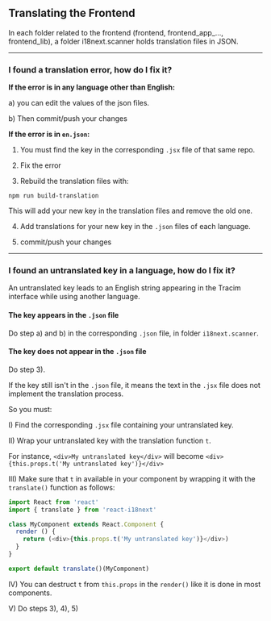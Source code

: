 ## Translating the Frontend

In each folder related to the frontend (frontend, frontend_app_..., frontend_lib), a folder i18next.scanner holds translation files in JSON.

___

### I found a translation error, how do I fix it?

**If the error is in any language other than English:**

a) you can edit the values of the json files.

b) Then commit/push your changes

**If the error is in `en.json`:**

1) You must find the key in the corresponding `.jsx` file of that same repo.

2) Fix the error

3) Rebuild the translation files with:

`npm run build-translation`

This will add your new key in the translation files and remove the old one.

4) Add translations for your new key in the `.json` files of each language.

5) commit/push your changes

___

### I found an untranslated key in a language, how do I fix it?

An untranslated key leads to an English string appearing in the Tracim interface while using another language.

#### The key appears in the `.json` file

Do step a) and b) in the corresponding `.json` file, in folder `i18next.scanner`.

#### The key does not appear in the `.json` file

Do step 3).

If the key still isn't in the `.json` file, it means the text in the `.jsx` file does not implement the translation process.

So you must:

I) Find the corresponding `.jsx` file containing your untranslated key.

II) Wrap your untranslated key with the translation function `t`.

For instance, `<div>My untranslated key</div>` will become `<div>{this.props.t('My untranslated key')}</div>`

III) Make sure that `t` in available in your component by wrapping it with the `translate()` function as follows:

``` javascript
import React from 'react'
import { translate } from 'react-i18next'

class MyComponent extends React.Component {
  render () {
    return (<div>{this.props.t('My untranslated key')}</div>)
  }
}

export default translate()(MyComponent)
```

IV) You can destruct `t` from `this.props` in the `render()` like it is done in most components.

V) Do steps 3), 4), 5)
